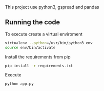 This project use python3, gspread and pandas


## Running the code

To execute create a virtual enviroment

```bash
virtualenv --python=/usr/bin/python3 env
source env/bin/activate
```

Install the requirements from pip

```bash
pip install -r requirements.txt
```

Execute

```bash
python app.py
```